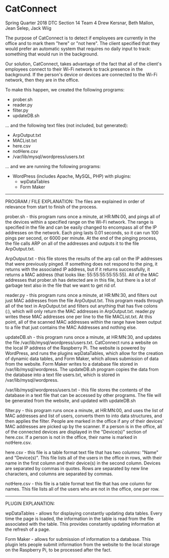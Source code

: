 # CatConnect

Spring Quarter 2018
DTC Section 14
Team 4
Drew Kersnar, Beth Mallon, Jean Selep, Jack Wiig

The purpose of CatConnect is to detect if employees are currently in the office and to mark them "here" or "not here". The client specified that they would prefer an automatic system that requires no daily input to track: something that would run in the background.

Our solution, CatConnect, takes advantage of the fact that all of the client's employees connect to their Wi-Fi network to track presence in the background. If the person's device or devices are connected to the Wi-Fi network, then they are in the office.

To make this happen, we created the following programs:
- prober.sh
- reader.py
- filter.py
- updateDB.sh

... and the following text files (not included, but generated):
- ArpOutput.txt
- MACList.txt
- here.csv
- notHere.csv
- /var/lib/mysql/wordpress/users.txt

... and we are running the following programs:
- WordPress (includes Apache, MySQL, PHP) with plugins:
	- wpDataTables
	- Form Maker

------
PROGRAM / FILE EXPLANATION:
The files are explained in order of relevance from start to finish of the process.

prober.sh - this program runs once a minute, at HR:MN:00, and pings all of the devices within a specified range on the Wi-Fi network. The range is specified in the file and can be easily changed to encompass all of the IP addresses on the network. Each ping lasts 0.01 seconds, so it can run 100 pings per second, or 6000 per minute. At the end of the pinging process, the file calls ARP on all of the addresses and outputs it to the file ArpOutput.txt.

ArpOutput.txt - this file stores the results of the arp call on the IP addresses that were previously pinged. If something does not respond to the ping, it returns <incomplete> with the associated IP address, but if it returns successfully, it returns a MAC address (that looks like: 55:55:55:55:55:55). All of the MAC addresses that prober.sh has detected are in this file, but there is a lot of garbage text also in the file that we want to get rid of.

reader.py - this program runs once a minute, at HR:MN:30, and filters out just MAC addresses from the file ArpOutput.txt. This program reads through all of the text in ArpOutput.txt and filters out anything that has five colons (:), which will only return the MAC addresses in ArpOutput.txt. reader.py writes these MAC addresses one per line to the file MACList.txt. At this point, all of the scanned MAC addresses within the range have been output to a file that just contains the MAC Addresses and nothing else.

updateDB.sh - this program runs once a minute, at HR:MN:30, and updates the file /var/lib/mysql/wordpress/users.txt. CatConnect runs a website on the local IP address of the Raspberry Pi. The website is powered by WordPress, and runs the plugins wpDataTables, which allow for the creation of dynamic data tables, and Form Maker, which allows submission of data from the website. Form Maker writes to a database file stored in /var/lib/mysql/wordpress. The updateDB.sh program copies the data from the database into a text file users.txt, which is stored in /var/lib/mysql/wordpress.

/var/lib/mysql/wordpress/users.txt - this file stores the contents of the database in a text file that can be accessed by other programs. The file will be generated from the website, and updated with updateDB.sh

filter.py - this program runs once a minute, at HR:MN:00, and uses the list of MAC addresses and list of users, converts them to into data structures, and then applies the filter. People are marked in the office if any of their devices' MAC addresses are picked up by the scanner. If a person is in the office, all of the connected devices are displayed in the "Device(s)" section of here.csv. If a person is not in the office, their name is marked in notHere.csv.

here.csv - this file is a table format text file that has two columns: "Name" and "Device(s)". This file lists all of the users in the office in rows, with their name in the first column and their device(s) in the second column. Devices are separated by commas in quotes. Rows are separated by new line characters, and columns are separated by commas.

notHere.csv - this file is a table format text file that has one column for names. This file lists all of the users who are not in the office, one per row.

------
PLUGIN EXPLANATION:

wpDataTables - allows for displaying constantly updating data tables. Every time the page is loaded, the information in the table is read from the file associated with the table. This provides constantly updating information at the refresh of a page.

Form Maker - allows for submission of information to a database. This plugin lets people submit information from the website to the local storage on the Raspberry Pi, to be processed after the fact.
